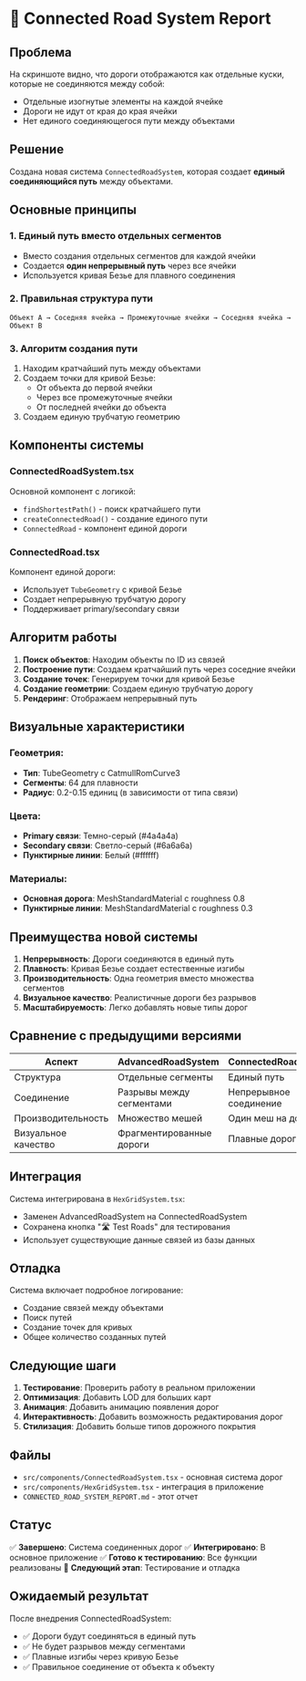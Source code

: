 # 🔗 Connected Road System Report

## Проблема

На скриншоте видно, что дороги отображаются как отдельные куски, которые не соединяются между собой:
- Отдельные изогнутые элементы на каждой ячейке
- Дороги не идут от края до края ячейки
- Нет единого соединяющегося пути между объектами

## Решение

Создана новая система `ConnectedRoadSystem`, которая создает **единый соединяющийся путь** между объектами.

## Основные принципы

### 1. Единый путь вместо отдельных сегментов
- Вместо создания отдельных сегментов для каждой ячейки
- Создается **один непрерывный путь** через все ячейки
- Используется кривая Безье для плавного соединения

### 2. Правильная структура пути
```
Объект A → Соседняя ячейка → Промежуточные ячейки → Соседняя ячейка → Объект B
```

### 3. Алгоритм создания пути
1. Находим кратчайший путь между объектами
2. Создаем точки для кривой Безье:
   - От объекта до первой ячейки
   - Через все промежуточные ячейки
   - От последней ячейки до объекта
3. Создаем единую трубчатую геометрию

## Компоненты системы

### ConnectedRoadSystem.tsx
Основной компонент с логикой:
- `findShortestPath()` - поиск кратчайшего пути
- `createConnectedRoad()` - создание единого пути
- `ConnectedRoad` - компонент единой дороги

### ConnectedRoad.tsx
Компонент единой дороги:
- Использует `TubeGeometry` с кривой Безье
- Создает непрерывную трубчатую дорогу
- Поддерживает primary/secondary связи

## Алгоритм работы

1. **Поиск объектов**: Находим объекты по ID из связей
2. **Построение пути**: Создаем кратчайший путь через соседние ячейки
3. **Создание точек**: Генерируем точки для кривой Безье
4. **Создание геометрии**: Создаем единую трубчатую дорогу
5. **Рендеринг**: Отображаем непрерывный путь

## Визуальные характеристики

### Геометрия:
- **Тип**: TubeGeometry с CatmullRomCurve3
- **Сегменты**: 64 для плавности
- **Радиус**: 0.2-0.15 единиц (в зависимости от типа связи)

### Цвета:
- **Primary связи**: Темно-серый (#4a4a4a)
- **Secondary связи**: Светло-серый (#6a6a6a)
- **Пунктирные линии**: Белый (#ffffff)

### Материалы:
- **Основная дорога**: MeshStandardMaterial с roughness 0.8
- **Пунктирные линии**: MeshStandardMaterial с roughness 0.3

## Преимущества новой системы

1. **Непрерывность**: Дороги соединяются в единый путь
2. **Плавность**: Кривая Безье создает естественные изгибы
3. **Производительность**: Одна геометрия вместо множества сегментов
4. **Визуальное качество**: Реалистичные дороги без разрывов
5. **Масштабируемость**: Легко добавлять новые типы дорог

## Сравнение с предыдущими версиями

| Аспект | AdvancedRoadSystem | ConnectedRoadSystem |
|--------|-------------------|-------------------|
| Структура | Отдельные сегменты | Единый путь |
| Соединение | Разрывы между сегментами | Непрерывное соединение |
| Производительность | Множество мешей | Один меш на дорогу |
| Визуальное качество | Фрагментированные дороги | Плавные дороги |

## Интеграция

Система интегрирована в `HexGridSystem.tsx`:
- Заменен AdvancedRoadSystem на ConnectedRoadSystem
- Сохранена кнопка "🛣️ Test Roads" для тестирования
- Использует существующие данные связей из базы данных

## Отладка

Система включает подробное логирование:
- Создание связей между объектами
- Поиск путей
- Создание точек для кривых
- Общее количество созданных путей

## Следующие шаги

1. **Тестирование**: Проверить работу в реальном приложении
2. **Оптимизация**: Добавить LOD для больших карт
3. **Анимация**: Добавить анимацию появления дорог
4. **Интерактивность**: Добавить возможность редактирования дорог
5. **Стилизация**: Добавить больше типов дорожного покрытия

## Файлы

- `src/components/ConnectedRoadSystem.tsx` - основная система дорог
- `src/components/HexGridSystem.tsx` - интеграция в приложение
- `CONNECTED_ROAD_SYSTEM_REPORT.md` - этот отчет

## Статус

✅ **Завершено**: Система соединенных дорог
✅ **Интегрировано**: В основное приложение
✅ **Готово к тестированию**: Все функции реализованы
🔄 **Следующий этап**: Тестирование и отладка

## Ожидаемый результат

После внедрения ConnectedRoadSystem:
- ✅ Дороги будут соединяться в единый путь
- ✅ Не будет разрывов между сегментами
- ✅ Плавные изгибы через кривую Безье
- ✅ Правильное соединение от объекта к объекту
